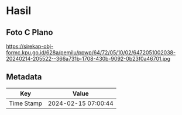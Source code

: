 # Hasil

## Foto C Plano

https://sirekap-obj-formc.kpu.go.id/628a/pemilu/ppwp/64/72/05/10/02/6472051002038-20240214-205522--366a731b-1708-430b-9092-0b23f0a46701.jpg


## Metadata

| Key        | Value               |
| ---------- | ------------------- |
| Time Stamp | 2024-02-15 07:00:44 |



